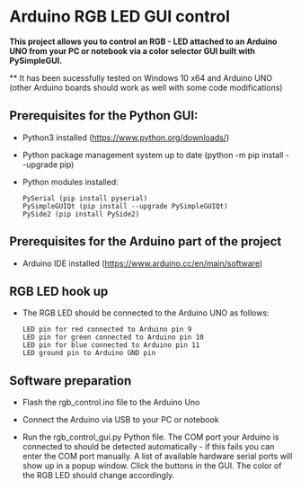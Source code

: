 # Arduino RGB LED GUI control
**This project allows you to control an RGB - LED attached to an Arduino UNO from your PC or notebook via a color selector GUI built with PySimpleGUI.**

** It has been sucessfully tested on Windows 10 x64 and Arduino UNO (other Arduino boards should work as well with some code modifications)

## Prerequisites for the Python GUI:


* Python3 installed (https://www.python.org/downloads/)

* Python package management system up to date (python -m pip install --upgrade pip)

* Python modules installed:

      PySerial (pip install pyserial)
      PySimpleGUIQt (pip install --upgrade PySimpleGUIQt)
      PySide2 (pip install PySide2)


## Prerequisites for the Arduino part of the project

* Arduino IDE installed (https://www.arduino.cc/en/main/software)

## RGB LED hook up

* The RGB LED should be connected to the Arduino UNO as follows:

      LED pin for red connected to Arduino pin 9
      LED pin for green connected to Arduino pin 10
      LED pin for blue connected to Arduino pin 11
      LED ground pin to Arduino GND pin 

## Software preparation

* Flash the rgb_control.ino file to the Arduino Uno

* Connect the Arduino via USB to your PC or notebook

* Run the rgb_control_gui.py Python file. The COM port your Arduino is connected to should be detected automatically - if this fails you can enter the COM port manually. A list of available hardware serial ports will show up in a popup window.
  Click the buttons in the GUI. The color of the RGB LED should change accordingly.